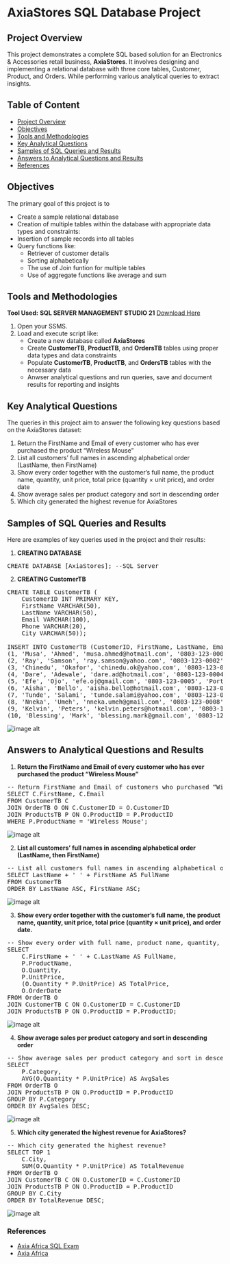 # AxiaStores SQL Database Project


## Project Overview
This project demonstrates a complete SQL based solution for an Electronics & Accessories retail business, **AxiaStores**. It involves designing and implementing a relational database with three core tables, Customer, Product, and Orders. While performing various analytical queries to extract insights.

## Table of Content
- [Project Overview](#project-overview)
- [Objectives](#objectives)
- [Tools and Methodologies](#tools-and-methodologies)
- [Key Analytical Questions](#key-analytical-questions)
- [Samples of SQL Queries and Results](#samples-of-sql-queries-and-results)
- [Answers to Analytical Questions and Results](#answers-to-analytical-questions-and-results)
- [References](#references)


## Objectives
The primary goal of this project is to
- Create a sample relational database
- Creation of multiple tables within the database with appropriate data types and constraints:
- Insertion of sample records into all tables
- Query functions like:
  - Retriever of customer details
  - Sorting alphabetically
  - The use of Join funtion for multiple tables
  - Use of aggregate functions like average and sum
 

## Tools and Methodologies 
**Tool Used:** **SQL SERVER MANAGEMENT STUDIO 21** [Download Here](https://www.microsoft.com/en-us/sql-server/sql-server-downloads)

1. Open your SSMS.
2. Load and execute script like:
   - Create a new database called **AxiaStores**
   - Create **CustomerTB**, **ProductTB**, and **OrdersTB** tables using proper data types and data constraints
   - Populate **CustomerTB**, **ProductTB**, and **OrdersTB** tables with the necessary data
   - Anwser analytical questions and run queries, save and document results for reporting and insights
  


## Key Analytical Questions
The queries in this project aim to answer the following key questions based on the AxiaStores dataset:
1. Return the FirstName and Email of every customer who has ever purchased the product “Wireless Mouse”
2. List all customers’ full names in ascending alphabetical order (LastName, then FirstName)
3. Show every order together with the customer’s full name, the product name, quantity, unit price, total price (quantity × unit price), and order date
4. Show average sales per product category and sort in descending order
5. Which city generated the highest revenue for AxiaStores


## Samples of SQL Queries and Results
Here are examples of key queries used in the project and their results:

1. **CREATING DATABASE**
<pre>
CREATE DATABASE [AxiaStores]; --SQL Server
</pre>

2. **CREATING CustomerTB**
<pre>
CREATE TABLE CustomerTB (
    CustomerID INT PRIMARY KEY,
    FirstName VARCHAR(50),
    LastName VARCHAR(50),
    Email VARCHAR(100),
    Phone VARCHAR(20),
    City VARCHAR(50));

INSERT INTO CustomerTB (CustomerID, FirstName, LastName, Email, Phone, City) VALUES
(1, 'Musa', 'Ahmed', 'musa.ahmed@hotmail.com', '0803-123-0001', 'Lagos'),
(2, 'Ray', 'Samson', 'ray.samson@yahoo.com', '0803-123-0002', 'Ibadan'),
(3, 'Chinedu', 'Okafor', 'chinedu.ok@yahoo.com', '0803-123-0003', 'Enugu'),
(4, 'Dare', 'Adewale', 'dare.ad@hotmail.com', '0803-123-0004', 'Abuja'),
(5, 'Efe', 'Ojo', 'efe.oj@gmail.com', '0803-123-0005', 'Port Harcourt'),
(6, 'Aisha', 'Bello', 'aisha.bello@hotmail.com', '0803-123-0006', 'Kano'),
(7, 'Tunde', 'Salami', 'tunde.salami@yahoo.com', '0803-123-0007', 'Ilorin'),
(8, 'Nneka', 'Umeh', 'nneka.umeh@gmail.com', '0803-123-0008', 'Owerri'),
(9, 'Kelvin', 'Peters', 'kelvin.peters@hotmail.com', '0803-123-0009', 'Asaba'),
(10, 'Blessing', 'Mark', 'blessing.mark@gmail.com', '0803-123-0010', 'Uyo');
</pre>

![image alt](CustomerTB.png)

## Answers to Analytical Questions and Results

1. **Return the FirstName and Email of every customer who has ever purchased the product “Wireless Mouse”**
<pre>
-- Return FirstName and Email of customers who purchased “Wireless Mouse”
SELECT C.FirstName, C.Email
FROM CustomerTB C
JOIN OrderTB O ON C.CustomerID = O.CustomerID
JOIN ProductsTB P ON O.ProductID = P.ProductID
WHERE P.ProductName = 'Wireless Mouse';
</pre>

![image alt](Question1.png)

2. **List all customers’ full names in ascending alphabetical order (LastName, then FirstName)**
<pre>
-- List all customers full names in ascending alphabetical order (LastName then FirstName)
SELECT LastName + ' ' + FirstName AS FullName
FROM CustomerTB
ORDER BY LastName ASC, FirstName ASC;
</pre>

![image alt](Question2.png)

3. **Show every order together with the customer’s full name, the product name, quantity, unit price, total price (quantity × unit price), and order date.**
<pre>
-- Show every order with full name, product name, quantity, unit price, total price, and order date
SELECT 
    C.FirstName + ' ' + C.LastName AS FullName,
    P.ProductName,
    O.Quantity,
    P.UnitPrice,
    (O.Quantity * P.UnitPrice) AS TotalPrice,
    O.OrderDate
FROM OrderTB O
JOIN CustomerTB C ON O.CustomerID = C.CustomerID
JOIN ProductsTB P ON O.ProductID = P.ProductID;
</pre>

![image alt](Question3.png)

4. **Show average sales per product category and sort in descending order**
<pre>
-- Show average sales per product category and sort in descending order
SELECT 
    P.Category,
    AVG(O.Quantity * P.UnitPrice) AS AvgSales
FROM OrderTB O
JOIN ProductsTB P ON O.ProductID = P.ProductID
GROUP BY P.Category
ORDER BY AvgSales DESC;
</pre>

![image alt](Question4.png)

5. **Which city generated the highest revenue for AxiaStores?**
<pre>
-- Which city generated the highest revenue?
SELECT TOP 1
    C.City,
    SUM(O.Quantity * P.UnitPrice) AS TotalRevenue
FROM OrderTB O
JOIN CustomerTB C ON O.CustomerID = C.CustomerID
JOIN ProductsTB P ON O.ProductID = P.ProductID
GROUP BY C.City
ORDER BY TotalRevenue DESC;
</pre>

![image alt](Question5.png)

### References
- [Axia Africa SQL Exam](https://drive.google.com/file/d/13chnDFUr7NqbyPSRqy65d9pgeVCM86Ix/view)
- [Axia Africa](https://student.axia.africa)
